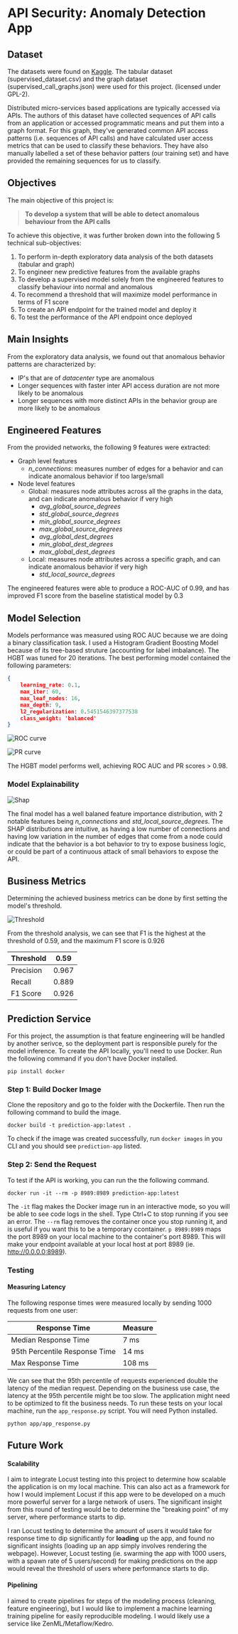# API Security: Anomaly Detection App

## Dataset

The datasets were found on [Kaggle](https://www.kaggle.com/datasets/tangodelta/api-access-behaviour-anomaly-dataset/data). The tabular dataset (supervised_dataset.csv) and the graph dataset (supervised_call_graphs.json) were used for this project. (licensed under GPL-2).

Distributed micro-services based applications are typically accessed via APIs. The authors of this dataset have collected sequences of API calls from an application or accessed programmatic means and put them into a graph format. For this graph, they've generated common API access patterns (i.e. sequences of API calls) and have calculated user access metrics that can be used to classify these behaviors. They have also manually labelled a set of these behavior patters (our training set) and have provided the remaining sequences for us to classify.

## Objectives

The main objective of this project is:

> **To develop a system that will be able to detect anomalous behaviour from the API calls**

To achieve this objective, it was further broken down into the following 5 technical sub-objectives:

1. To perform in-depth exploratory data analysis of the both datasets (tabular and graph)
2. To engineer new predictive features from the available graphs
3. To develop a supervised model solely from the engineered features to classify behaviour into normal and anomalous
4. To recommend a threshold that will maximize model performance in terms of F1 score
5. To create an API endpoint for the trained model and deploy it
6. To test the performance of the API endpoint once deployed

## Main Insights

From the exploratory data analysis, we found out that anomalous behavior patterns are characterized by:

* IP's that are of *datacenter* type are anomalous
* Longer sequences with faster inter API access duration are not more likely to be anomalous
* Longer sequences with more distinct APIs in the behavior group are more likely to be anomalous

## Engineered Features

From the provided networks, the following 9 features were extracted:
 * Graph level features
   * *n_connections*: measures number of edges for a behavior and can indicate anomalous behavior if too large/small
 * Node level features
   * Global: measures node attributes across all the graphs in the data, and can indicate anomalous behavior if very high
     * *avg_global_source_degrees*
     * *std_global_source_degrees*
     * *min_global_source_degrees*
     * *max_global_source_degrees*
     * *avg_global_dest_degrees*
     * *min_global_dest_degrees*
     * *max_global_dest_degrees*
   * Local: measures node attributes across a specific graph, and can indicate anomalous behavior if very high
     * *std_local_source_degrees*

The engineered features were able to produce a ROC-AUC of 0.99, and has improved F1 score from the baseline statistical model by 0.3

## Model Selection
Models performance was measured using ROC AUC because we are doing a binary classification task. I used a Histogram Gradient Boosting Model because of its tree-based struture (accounting for label imbalance). The HGBT was tuned for 20 iterations. The best performing model contained the following parameters:

```json
{
    learning_rate: 0.1,
    max_iter: 60,
    max_leaf_nodes: 16,
    max_depth: 9,
    l2_regularization: 0.5451546397377538
    class_weight: 'balanced'
}
```

![ROC curve](assets/roc_auc.png)

![PR curve](assets/pr_curve.png)

The HGBT model performs well, achieving ROC AUC and PR scores > 0.98.

### Model Explainability

![Shap](assets/shap.png)

The final model has a well balaned feature importance distribution, with 2 notable features being *n_connections* and *std_local_source_degrees*. The SHAP distributions are intuitive, as having a low number of connections and having low variation in the number of edges that come from a node could indicate that the behavior is a bot behavior to try to expose business logic, or could be part of a continuous attack of small behaviors to expose the API.

## Business Metrics

Determining the achieved business metrics can be done by first setting the model's threshold.

![Threshold](assets/thresholds.png)

From the threshold analysis, we can see that F1 is the highest at the threshold of 0.59, and the maximum F1 score is 0.926

| Threshold  | 0.59 |
|------------|------|
| Precision  | 0.967|
| Recall     | 0.889|
| F1 Score   | 0.926|


## Prediction Service

For this project, the assumption is that feature engineering will be handled by another serivce, so the deployment part is responsible purely for the model inference.
To create the API locally, you'll need to use Docker. Run the following command if you don't have Docker installed.

```shell
pip install docker
```

### Step 1: Build Docker Image

Clone the repository and go to the folder with the Dockerfile. Then run the following command to build the image.

```shell
docker build -t prediction-app:latest .
```

To check if the image was created successfully, run `docker images` in you CLI and you should see `prediction-app` listed.

### Step 2: Send the Request

To test if the API is working, you can run the the following command. 

```shell
docker run -it --rm -p 8989:8989 prediction-app:latest
```

The `-it` flag makes the Docker image run in an interactive mode, so you will be able to see code logs in the shell. Type Ctrl+C to stop running if you see an error. The `--rm` flag removes the container once you stop running it, and is useful if you want this to be a temporary ccontainer. `p 8989:8989` maps the port 8989 on your local machine to the container's port 8989. This will make your endpoint available at your local host at port 8989 (ie. http://0.0.0.0:8989).

### Testing

#### Measuring Latency

The following response times were measured locally by sending 1000 requests from one user:

| Response Time                 | Measure      |
|-------------------------------|--------------|
| Median Response Time          | 7 ms         |
| 95th Percentile Response Time | 14 ms        |
| Max Response Time             | 108 ms       |

We can see that the 95th percentile of requests experienced double the latency of the median request. Depending on the business use case, the latency at the 95th percentile might be too slow. The application might need to be optimized to fit the business needs.
To run these tests on your local machine, run the `app_response.py` script. You will need Python installed.

```shell
python app/app_response.py
```

## Future Work

#### Scalability

I aim to integrate Locust testing into this project to determine how scalable the application is on my local machine. This can also act as a framework for how I would implement Locust if this app were to be developed on a much more powerful server for a large network of users. The significant insight from this round of testing would be to determine the "breaking point" of my server, where performance starts to dip.

I ran Locust testing to determine the amount of users it would take for response time to dip significantly for **loading** up the app, and found no significant insights (loading up an app simply involves rendering the webpage). However, Locust testing (ie. swarming the app with 1000 users, with a spawn rate of 5 users/second) for making predictions on the app would reveal the threshold of users where performance starts to dip.

#### Pipelining

I aimed to create pipelines for steps of the modeling process (cleaning, feature engineering), but I would like to implement a machine learning training pipeline for easily reproducible modeling. I would likely use a service like ZenML/Metaflow/Kedro.



